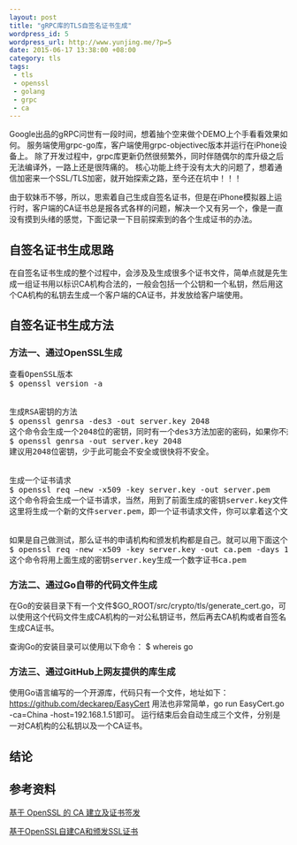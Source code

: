 ```yaml
--- 
layout: post
title: "gRPC库的TLS自签名证书生成"
wordpress_id: 5
wordpress_url: http://www.yunjing.me/?p=5
date: 2015-06-17 13:38:00 +08:00
category: tls
tags: 
 - tls
 - openssl
 - golang
 - grpc
 - ca
---
```

Google出品的gRPC问世有一段时间，想着抽个空来做个DEMO上个手看看效果如何。
服务端使用grpc-go库，客户端使用grpc-objectivec版本并运行在iPhone设备上。
除了开发过程中，grpc库更新仍然很频繁外，同时伴随偶尔的库升级之后无法编译外，一路上还是很阵痛的。
核心功能上终于没有太大的问题了，想着通信加密来一个SSL/TLS加密，就开始探索之路，至今还在坑中！！！

由于软妹币不够，所以，思索着自己生成自签名证书，但是在iPhone模拟器上运行时，客户端的CA证书总是报各式各样的问题，解决一个又有另一个，像是一直没有摸到头绪的感觉，下面记录一下目前探索到的各个生成证书的办法。

## 自签名证书生成思路
在自签名证书生成的整个过程中，会涉及及生成很多个证书文件，简单点就是先生成一组证书用以标识CA机构合法的，一般会包括一个公钥和一个私钥，然后用这个CA机构的私钥去生成一个客户端的CA证书，并发放给客户端使用。


## 自签名证书生成方法

### 方法一、通过OpenSSL生成
<!--more-->
<pre class="brush: text" line="1">
查看OpenSSL版本
$ openssl version -a


生成RSA密钥的方法
$ openssl genrsa -des3 -out server.key 2048
这个命令会生成一个2048位的密钥，同时有一个des3方法加密的密码，如果你不想要每次都输入密码，可以改成：
$ openssl genrsa -out server.key 2048
建议用2048位密钥，少于此可能会不安全或很快将不安全。


生成一个证书请求
$ openssl req –new -x509 -key server.key -out server.pem
这个命令将会生成一个证书请求，当然，用到了前面生成的密钥server.key文件
这里将生成一个新的文件server.pem，即一个证书请求文件，你可以拿着这个文件去数字证书颁发机构（即CA）申请一个数字证书。CA会给你一个新的文件ca.pem，那才是你的数字证书。


如果是自己做测试，那么证书的申请机构和颁发机构都是自己。就可以用下面这个命令来生成证书：
$ openssl req -new -x509 -key server.key -out ca.pem -days 1095
这个命令将用上面生成的密钥server.key生成一个数字证书ca.pem
</pre>

### 方法二、通过Go自带的代码文件生成
在Go的安装目录下有一个文件$GO_ROOT/src/crypto/tls/generate_cert.go，可以使用这个代码文件生成CA机构的一对公私钥证书，然后再去CA机构或者自签名生成CA证书。

查询Go的安装目录可以使用以下命令：
$ whereis go

### 方法三、通过GitHub上网友提供的库生成
使用Go语言编写的一个开源库，代码只有一个文件，地址如下：
https://github.com/deckarep/EasyCert
用法也非常简单，go run EasyCert.go -ca=China -host=192.168.1.51即可。
运行结束后会自动生成三个文件，分别是一对CA机构的公私钥以及一个CA证书。

## 结论


## 参考资料
<a href="http://rhythm-zju.blog.163.com/blog/static/310042008015115718637/">基于 OpenSSL 的 CA 建立及证书签发 </a>

<a href="http://segmentfault.com/a/1190000002569859">基于OpenSSL自建CA和颁发SSL证书</a>
